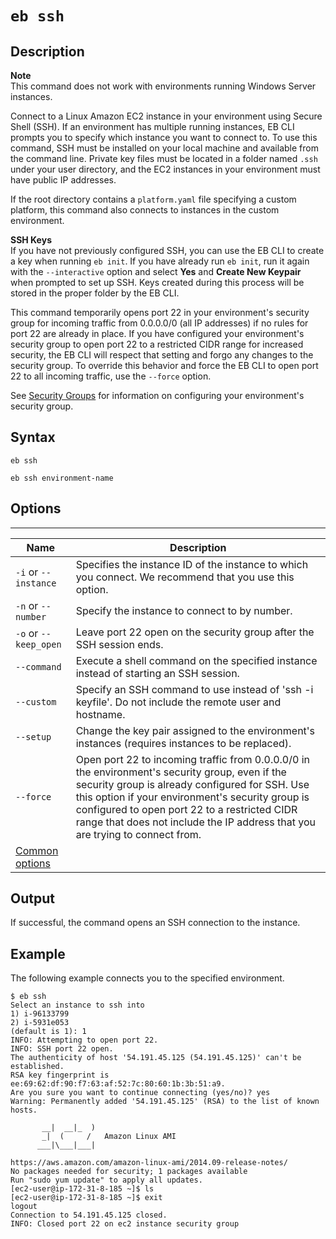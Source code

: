 # `eb ssh`<a name="eb3-ssh"></a>

## Description<a name="eb3-sshdescription"></a>

**Note**  
This command does not work with environments running Windows Server instances\.

Connect to a Linux Amazon EC2 instance in your environment using Secure Shell \(SSH\)\. If an environment has multiple running instances, EB CLI prompts you to specify which instance you want to connect to\. To use this command, SSH must be installed on your local machine and available from the command line\. Private key files must be located in a folder named `.ssh` under your user directory, and the EC2 instances in your environment must have public IP addresses\.

If the root directory contains a `platform.yaml` file specifying a custom platform, this command also connects to instances in the custom environment\.

**SSH Keys**  
If you have not previously configured SSH, you can use the EB CLI to create a key when running `eb init`\. If you have already run `eb init`, run it again with the `--interactive` option and select **Yes** and **Create New Keypair** when prompted to set up SSH\. Keys created during this process will be stored in the proper folder by the EB CLI\.

This command temporarily opens port 22 in your environment's security group for incoming traffic from 0\.0\.0\.0/0 \(all IP addresses\) if no rules for port 22 are already in place\. If you have configured your environment's security group to open port 22 to a restricted CIDR range for increased security, the EB CLI will respect that setting and forgo any changes to the security group\. To override this behavior and force the EB CLI to open port 22 to all incoming traffic, use the `--force` option\.

See [Security Groups](using-features.managing.ec2.md#using-features.managing.ec2.securitygroups) for information on configuring your environment's security group\.

## Syntax<a name="eb3-sshsyntax"></a>

 `eb ssh` 

 `eb ssh environment-name` 

## Options<a name="eb3-sshoptions"></a>


****  

|  Name  |  Description  | 
| --- | --- | 
|  `-i` or `--instance`  |  Specifies the instance ID of the instance to which you connect\. We recommend that you use this option\.  | 
|  `-n` or `--number`  |  Specify the instance to connect to by number\.  | 
|  `-o` or `--keep_open`  |  Leave port 22 open on the security group after the SSH session ends\.  | 
|  `--command`  |  Execute a shell command on the specified instance instead of starting an SSH session\.  | 
|  `--custom`  |  Specify an SSH command to use instead of 'ssh \-i keyfile'\. Do not include the remote user and hostname\.  | 
|  `--setup`  |  Change the key pair assigned to the environment's instances \(requires instances to be replaced\)\.  | 
|  `--force`  |  Open port 22 to incoming traffic from 0\.0\.0\.0/0 in the environment's security group, even if the security group is already configured for SSH\. Use this option if your environment's security group is configured to open port 22 to a restricted CIDR range that does not include the IP address that you are trying to connect from\.  | 
|  [Common options](eb3-cmd-options.md)  |  | 

## Output<a name="eb3-sshoutput"></a>

If successful, the command opens an SSH connection to the instance\.

## Example<a name="eb3-sshexample"></a>

The following example connects you to the specified environment\.

```
$ eb ssh
Select an instance to ssh into
1) i-96133799
2) i-5931e053
(default is 1): 1
INFO: Attempting to open port 22.
INFO: SSH port 22 open.
The authenticity of host '54.191.45.125 (54.191.45.125)' can't be established.
RSA key fingerprint is ee:69:62:df:90:f7:63:af:52:7c:80:60:1b:3b:51:a9.
Are you sure you want to continue connecting (yes/no)? yes
Warning: Permanently added '54.191.45.125' (RSA) to the list of known hosts.

       __|  __|_  )
       _|  (     /   Amazon Linux AMI
      ___|\___|___|

https://aws.amazon.com/amazon-linux-ami/2014.09-release-notes/
No packages needed for security; 1 packages available
Run "sudo yum update" to apply all updates.
[ec2-user@ip-172-31-8-185 ~]$ ls
[ec2-user@ip-172-31-8-185 ~]$ exit
logout
Connection to 54.191.45.125 closed.
INFO: Closed port 22 on ec2 instance security group
```